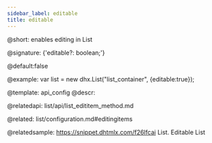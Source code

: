 ```yaml
---
sidebar_label: editable
title: editable
---          
```


@short: enables editing in List

@signature: {'editable?: boolean;'}

@default:false

@example: 
var list = new dhx.List("list_container", {editable:true});


@template:	api_config
@descr: 


@relatedapi:
list/api/list_edititem_method.md

@related: list/configuration.md#editingitems

@relatedsample:
https://snippet.dhtmlx.com/f26lfcai	List. Editable List
